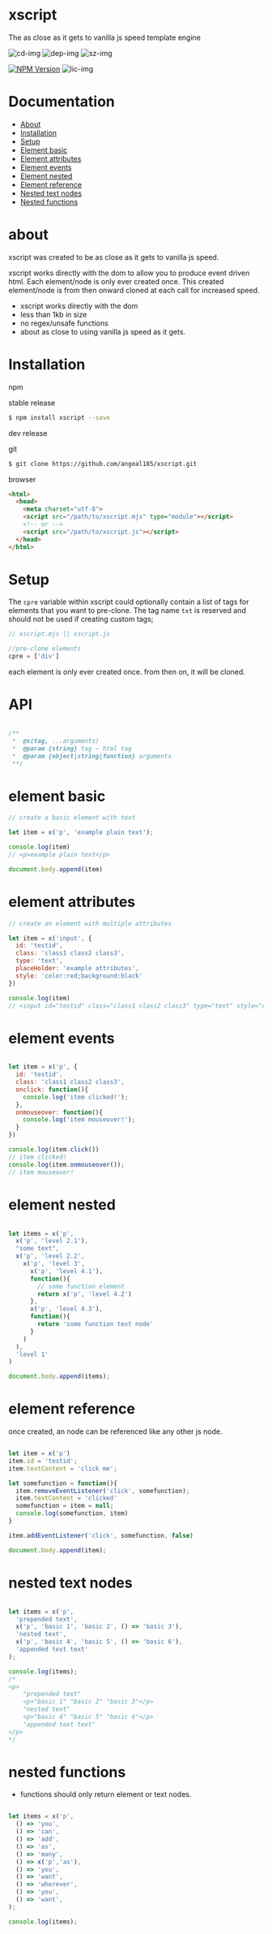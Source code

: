 # xscript

The as close as it gets to vanilla js speed template engine


![cd-img] ![dep-img] ![sz-img]

[![NPM Version][npm-img]][npm-url] ![lic-img]

# Documentation

- [About](#about)
- [Installation](#installation)
- [Setup](#setup)
- [Element basic](#element-basic)
- [Element attributes](#element-attributes)
- [Element events](#element-events)
- [Element nested](#element-nested)
- [Element reference](#element-reference)
- [Nested text nodes](#nested-text-nodes)
- [Nested functions](#nested-functions)

# about

xscript was created to be as close as it gets to vanilla js speed.

xscript works directly with the dom to allow you to produce event driven html. Each element/node is only ever created once. This created element/node is from then onward cloned at each call for increased speed.

* xscript works directly with the dom
* less than 1kb in size
* no regex/unsafe functions
* about as close to using vanilla js speed as it gets.

# Installation

npm

stable release

```sh
$ npm install xscript --save
```

dev release

git
```sh
$ git clone https://github.com/angeal185/xscript.git
```

browser

```html
<html>
  <head>
    <meta charset="utf-8">
    <script src="/path/to/xscript.mjs" type="module"></script>
    <!-- or -->
    <script src="/path/to/xscript.js"></script>
  </head>
</html>
```

# Setup

The `cpre` variable within xscript could optionally contain a list of tags for elements
that you want to pre-clone. The tag name `txt` is reserved and should not
be used if creating custom tags;

```js
// xscript.mjs || xscript.js

//pre-clone elements
cpre = ['div']

```

each element is only ever created once. from then on, it will be cloned.


# API

```js

/**
 *  @x(tag, ...arguments)
 *  @param {string} tag ~ html tag
 *  @param {object|string|function} arguments
 **/

```

# element basic

```js
// create a basic element with text

let item = x('p', 'example plain text');

console.log(item)
// <p>example plain text</p>

document.body.append(item)

```

# element attributes
```js
// create an element with multiple attributes

let item = x('input', {
  id: 'testid',
  class: 'class1 class2 class3',
  type: 'text',
  placeHolder: 'example attributes',
  style: 'color:red;background:black'
})

console.log(item)
// <input id="testid" class="class1 class2 class3" type="text" style="color:red;background:black" placeholder="example attributes">

```

# element events
```js

let item = x('p', {
  id: 'testid',
  class: 'class1 class2 class3',
  onclick: function(){
    console.log('item clicked!');
  },
  onmouseover: function(){
    console.log('item mouseover!');
  }
})

console.log(item.click())
// item clicked!
console.log(item.onmouseover());
// item mouseover!
```

# element nested
```js

let items = x('p',
  x('p', 'level 2.1'),
  "some text",
  x('p', 'level 2.2',
    x('p', 'level 3',
      x('p', 'level 4.1'),
      function(){
        // some function element
        return x('p', 'level 4.2')
      },
      x('p', 'level 4.3'),
      function(){
        return 'some function text node'
      }
    )
  ),
  'level 1'
)

document.body.append(items);
```

# element reference

once created, an node can be referenced like any other js node.

```js

let item = x('p')
item.id = 'testid';
item.textContent = 'click me';

let somefunction = function(){
  item.removeEventListener('click', somefunction);
  item.textContent = 'clicked'
  somefunction = item = null;
  console.log(somefunction, item)
}

item.addEventListener('click', somefunction, false)

document.body.append(item);

```

# nested text nodes
```js

let items = x('p',
  'prepended text',
  x('p', 'basic 1', 'basic 2', () => 'basic 3'),
  'nested text',
  x('p', 'basic 4', 'basic 5', () => 'basic 6'),
  'appended text text'
);

console.log(items);
/*
<p>
    "prepended text"
    <p>"basic 1" "basic 2" "basic 3"</p>
    "nested text"
    <p>"basic 4" "basic 5" "basic 6"</p>
    "appended text text"
</p>
*/
```

# nested functions

* functions should only return element or text nodes.

```js

let items = x('p',
  () => 'you',
  () => 'can',
  () => 'add',
  () => 'as',
  () => 'many',
  () => x('p','as'),
  () => 'you',
  () => 'want',
  () => 'wherever',
  () => 'you',
  () => 'want',
);

console.log(items);

```

[cd-img]: https://app.codacy.com/project/badge/Grade/e306036b67264c03a4a0f3e346c677af
[npm-img]: https://badgen.net/npm/v/xscript?style=flat-square
[dep-img]:https://badgen.net/david/dep/angeal185/xscript?style=flat-square
[sz-img]:https://badgen.net/packagephobia/publish/xscript?style=flat-square
[lic-img]: https://badgen.net/github/license/angeal185/xscript?style=flat-square
[npm-url]: https://npmjs.org/package/xscript
